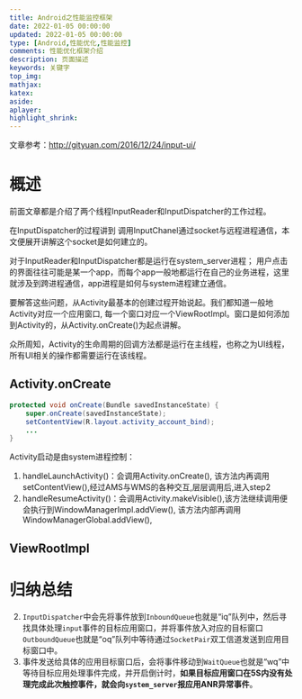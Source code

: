 ```yaml
---
title: Android之性能监控框架
date: 2022-01-05 00:00:00
updated: 2022-01-05 00:00:00
type: [Android,性能优化,性能监控]
comments: 性能优化框架介绍
description: 页面描述
keywords: 关键字
top_img:
mathjax:
katex:
aside:
aplayer:
highlight_shrink:
---
```


文章参考：http://gityuan.com/2016/12/24/input-ui/

# 概述

前面文章都是介绍了两个线程InputReader和InputDispatcher的工作过程。

在InputDispatcher的过程讲到 调用InputChanel通过socket与远程进程通信，本文便展开讲解这个socket是如何建立的。

对于InputReader和InputDispatcher都是运行在system_server进程； 用户点击的界面往往可能是某一个app，而每个app一般地都运行在自己的业务进程，这里就涉及到跨进程通信，app进程是如何与system进程建立通信。

要解答这些问题，从Activity最基本的创建过程开始说起。我们都知道一般地Activity对应一个应用窗口, 每一个窗口对应一个ViewRootImpl。窗口是如何添加到Activity的，从Activity.onCreate()为起点讲解。

众所周知，Activity的生命周期的回调方法都是运行在主线程，也称之为UI线程，所有UI相关的操作都需要运行在该线程。



## Activity.onCreate

```java
protected void onCreate(Bundle savedInstanceState) {
    super.onCreate(savedInstanceState);
    setContentView(R.layout.activity_account_bind);
    ...
}
```

Activity启动是由system进程控制：

1. handleLaunchActivity()：会调用Activity.onCreate(), 该方法内再调用setContentView(),经过AMS与WMS的各种交互,层层调用后,进入step2
2. handleResumeActivity()：会调用Activity.makeVisible(),该方法继续调用便会执行到WindowManagerImpl.addView(), 该方法内部再调用WindowManagerGlobal.addView(),

## ViewRootImpl







# 归纳总结





2. `InputDispatcher`中会先将事件放到`InboundQueue`也就是“iq”队列中，然后寻找具体处理`input`事件的目标应用窗口，并将事件放入对应的目标窗口`OutboundQueue`也就是“oq”队列中等待通过`SocketPair`双工信道发送到应用目标窗口中。
3. 事件发送给具体的应用目标窗口后，会将事件移动到`WaitQueue`也就是“wq”中等待目标应用处理事件完成，并开启倒计时，**如果目标应用窗口在5S内没有处理完成此次触控事件，就会向`system_server`报应用ANR异常事件**。
